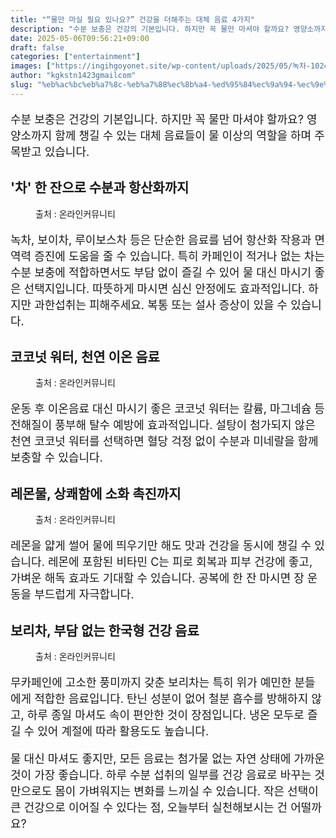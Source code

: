```yaml
---
title: "“물만 마실 필요 있나요?” 건강을 더해주는 대체 음료 4가지"
description: "수분 보충은 건강의 기본입니다. 하지만 꼭 물만 마셔야 할까요? 영양소까지 함께 챙길 수 있는 대체 음료들이 물 이상의 역할을 하며 주목받고 있습니다."
date: 2025-05-06T09:56:21+09:00
draft: false
categories: ["entertainment"]
images: ["https://ingihgoyonet.site/wp-content/uploads/2025/05/녹차-1024x683.jpg", "https://ingihgoyonet.site/wp-content/uploads/2025/05/코코넛-1024x683.jpg", "https://ingihgoyonet.site/wp-content/uploads/2025/05/레몬물-1024x683.jpg", "https://ingihgoyonet.site/wp-content/uploads/2025/05/pexels-pixabay-326082-1-1024x683.jpg"]
author: "kgkstn1423gmailcom"
slug: "%eb%ac%bc%eb%a7%8c-%eb%a7%88%ec%8b%a4-%ed%95%84%ec%9a%94-%ec%9e%88%eb%82%98%ec%9a%94-%ea%b1%b4%ea%b0%95%ec%9d%84-%eb%8d%94%ed%95%b4%ec%a3%bc%eb%8a%94-%eb%8c%80%ec%b2%b4-%ec%9d%8c"
---
```


<p style="font-size:18px">수분 보충은 건강의 기본입니다. 하지만 꼭 물만 마셔야 할까요? 영양소까지 함께 챙길 수 있는 대체 음료들이 물 이상의 역할을 하며 주목받고 있습니다.</p> <h2 >'차' 한 잔으로 수분과 항산화까지</h2> <figure ><img src="https://ingihgoyonet.site/wp-content/uploads/2025/05/녹차-1024x683.jpg" alt="" style="aspect-ratio:16/9;object-fit:cover"/><figcaption >출처 : 온라인커뮤니티</figcaption></figure> <p style="font-size:18px">녹차, 보이차, 루이보스차 등은 단순한 음료를 넘어 항산화 작용과 면역력 증진에 도움을 줄 수 있습니다. 특히 카페인이 적거나 없는 차는 수분 보충에 적합하면서도 부담 없이 즐길 수 있어 물 대신 마시기 좋은 선택지입니다. 따뜻하게 마시면 심신 안정에도 효과적입니다. 하지만 과한섭취는 피해주세요. 복통 또는 설사 증상이 있을 수 있습니다.</p> <h2 >코코넛 워터, 천연 이온 음료</h2> <figure ><img src="https://ingihgoyonet.site/wp-content/uploads/2025/05/코코넛-1024x683.jpg" alt="" style="aspect-ratio:16/9;object-fit:cover"/><figcaption >출처 : 온라인커뮤니티</figcaption></figure> <p style="font-size:18px">운동 후 이온음료 대신 마시기 좋은 코코넛 워터는 칼륨, 마그네슘 등 전해질이 풍부해 탈수 예방에 효과적입니다. 설탕이 첨가되지 않은 천연 코코넛 워터를 선택하면 혈당 걱정 없이 수분과 미네랄을 함께 보충할 수 있습니다.</p> <h2 >레몬물, 상쾌함에 소화 촉진까지</h2> <figure ><img src="https://ingihgoyonet.site/wp-content/uploads/2025/05/레몬물-1024x683.jpg" alt="" style="aspect-ratio:16/9;object-fit:cover"/><figcaption >출처 : 온라인커뮤니티</figcaption></figure> <p style="font-size:18px">레몬을 얇게 썰어 물에 띄우기만 해도 맛과 건강을 동시에 챙길 수 있습니다. 레몬에 포함된 비타민 C는 피로 회복과 피부 건강에 좋고, 가벼운 해독 효과도 기대할 수 있습니다. 공복에 한 잔 마시면 장 운동을 부드럽게 자극합니다.</p> <h2 >보리차, 부담 없는 한국형 건강 음료</h2> <figure ><img src="https://ingihgoyonet.site/wp-content/uploads/2025/05/pexels-pixabay-326082-1-1024x683.jpg" alt="" style="aspect-ratio:16/9;object-fit:cover"/><figcaption >출처 : 온라인커뮤니티</figcaption></figure> <p style="font-size:18px">무카페인에 고소한 풍미까지 갖춘 보리차는 특히 위가 예민한 분들에게 적합한 음료입니다. 탄닌 성분이 없어 철분 흡수를 방해하지 않고, 하루 종일 마셔도 속이 편안한 것이 장점입니다. 냉온 모두로 즐길 수 있어 계절에 따라 활용도도 높습니다.</p> <p style="font-size:18px">물 대신 마셔도 좋지만, 모든 음료는 첨가물 없는 자연 상태에 가까운 것이 가장 좋습니다. 하루 수분 섭취의 일부를 건강 음료로 바꾸는 것 만으로도 몸이 가벼워지는 변화를 느끼실 수 있습니다. 작은 선택이 큰 건강으로 이어질 수 있다는 점, 오늘부터 실천해보시는 건 어떨까요?</p>